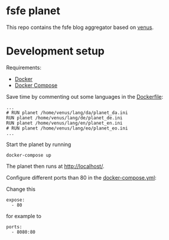 # fsfe planet

This repo contains the fsfe blog aggregator based on [venus](http://intertwingly.net/code/venus/docs/index.html).

# Development setup

Requirements:
* [Docker](https://docs.docker.com/install/)
* [Docker Compose](https://docs.docker.com/compose/install/)

Save time by commenting out some languages in the [Dockerfile](./Dockerfile):

    ...
    # RUN planet /home/venus/lang/da/planet_da.ini
    RUN planet /home/venus/lang/de/planet_de.ini
    RUN planet /home/venus/lang/en/planet_en.ini
    # RUN planet /home/venus/lang/eo/planet_eo.ini
    ...

Start the planet by running

    docker-compose up

The planet then runs at [http://localhost/](http://localhost/).

Configure different ports than 80 in the [docker-compose.yml](docker-compose.yml):

Change this

    expose:
      - 80
    
for example to

    ports:
      - 8080:80
